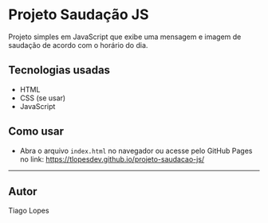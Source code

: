 # Projeto Saudação JS

Projeto simples em JavaScript que exibe uma mensagem e imagem de saudação de acordo com o horário do dia.

## Tecnologias usadas
- HTML
- CSS (se usar)
- JavaScript

## Como usar
- Abra o arquivo `index.html` no navegador ou acesse pelo GitHub Pages no link:
  https://tlopesdev.github.io/projeto-saudacao-js/

---

## Autor
Tiago Lopes


